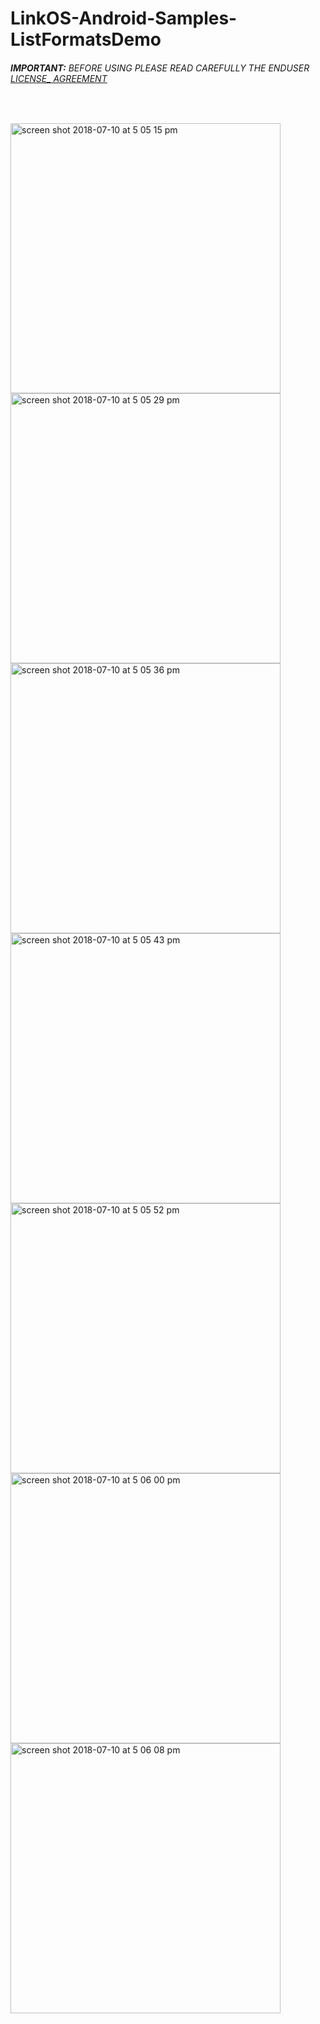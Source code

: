 # LinkOS-Android-Samples-ListFormatsDemo
###### __IMPORTANT:__ BEFORE USING PLEASE READ CAREFULLY THE ENDUSER [LICENSE_ AGREEMENT](http://link-os.github.io/Zebra_SDK_EULA.pdf)
<br />


<p float="left">
<img width="432" height=”600” alt="screen shot 2018-07-10 at 5 05 15 pm" src="https://user-images.githubusercontent.com/41017424/42540329-a4498376-8463-11e8-9c82-7047b8f534ec.png">
<img width="432" height=”600” alt="screen shot 2018-07-10 at 5 05 29 pm" src="https://user-images.githubusercontent.com/41017424/42540331-a50e19b6-8463-11e8-9cab-5d7c82f39036.png">
<img width="432" height=”600” alt="screen shot 2018-07-10 at 5 05 36 pm" src="https://user-images.githubusercontent.com/41017424/42540332-a5b76570-8463-11e8-80cb-83ea346f3e2f.png">
<img width="432" height=”600” alt="screen shot 2018-07-10 at 5 05 43 pm" src="https://user-images.githubusercontent.com/41017424/42540333-a68fdb26-8463-11e8-85f6-cc94d567bf36.png">
<img width="432" height=”600” alt="screen shot 2018-07-10 at 5 05 52 pm" src="https://user-images.githubusercontent.com/41017424/42540334-a767e5d4-8463-11e8-9af9-2facb90a08a9.png">
<img width="432" height=”600” alt="screen shot 2018-07-10 at 5 06 00 pm" src="https://user-images.githubusercontent.com/41017424/42540335-a8315c2a-8463-11e8-9610-dd08d65372a1.png">
<img width="432" height=”600” alt="screen shot 2018-07-10 at 5 06 08 pm" src="https://user-images.githubusercontent.com/41017424/42540336-a910fdf8-8463-11e8-8cb9-1f9e461cc7ba.png">

</p>
